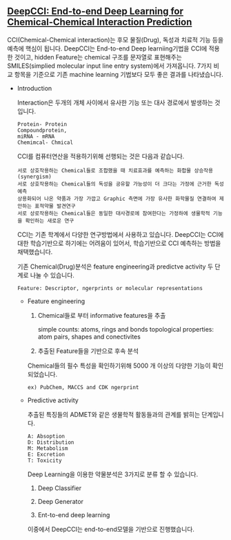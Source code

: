 ## [DeepCCI: End-to-end Deep Learning for Chemical-Chemical Interaction Prediction](https://arxiv.org/pdf/1704.08432.pdf)

CCI(Chemical-Chemical interaction)는 후모 물질(Drug), 독성과 치료적 기능 등을 예측에 핵심이 됩니다.
DeepCCI는 End-to-end Deep learniing기법을 CCI에 적용한 것이고, 
hidden Feature는 chemical 구조를 문자열로 표현해주는 SMILES(simplied molecular input line entry system)에서 가져옵니다. 
7가지 비교 항목을 기준으로 기존 machine learning 기법보다 모두 좋은 결과를 나타냈습니다. 

* Introduction

  Interaction은 두개의 개체 사이에서 유사한 기능 또는 대사 경로에서 발생하는 것입니다.

      Protein- Protein
      Compoundprotein,
      miRNA - mRNA
      Chemimcal- Chmical

  CCI를 컴퓨터연산을 적용하기위해 선행되는 것은 다음과 같습니다. 

      서로 상호작용하는 Chemical들로 조합했을 때 치료효과를 예측하는 화합물 상승작용(synergism)
      서로 상호작용하는 Chemical들의 독성을 공유할 가능성이 더 크다는 가정에 근거한 독성예측
      상용화되어 나온 약품과 가장 가깝고 Graphic 측면에 가장 유사한 화학물질 연결하여 제안하는 표적약물 발견연구
      서로 상로작용하는 Chemical들은 동일한 대사경로에 참여한다는 가정하에 생물학적 기능을 확인하는 새로운 연구


  CCI는 기존 학계에서 다양한 연구방법에서 사용하고 있습니다. 
  DeepCCI는  CCI에 대한 학습기반으로 하기에는 어려움이 있어서, 학습기반으로 CCI 예측하는 방법을 채택했습니다.  

  기존 Chemical(Drug)분석은 feature engineering과 predictve activity 두 단계로 나눌 수 있습니다. 

      Feature: Descriptor, ngerprints or molecular representations
      
  * Feature engineering
  
    1. Chemical들로 부터 informative features을 추출
    
        simple counts: atoms, rings and bonds
        topological properties: atom pairs, shapes and conectivites

    2. 추출된 Feature들을 기반으로 후속 분석
    
    Chemical들의 필수 특성을 확인하기위해 5000 개 이상의 다양한 기능이 확인되었습니다.
      
        ex) PubChem, MACCS and CDK ngerprint


  * Predictive activity 
  
    추출된 특징들의 ADMET와 같은 생물학적 활동들과의 관계를 밝히는 단계입니다.
      
        A: Absoption
        D: Distribution
        M: Metabolism
        E: Excretion
        T: Toxicity

    Deep Learning을 이용한 약물분석은 3가지로 분류 할 수 있습니다.
    
    1. Deep Classifier
    
    2. Deep Generator
    
    3. Ent-to-end deep learning
    
    이중에서 DeepCCI는 end-to-end모델을 기반으로 진행했습니다.
    
    
    
    

